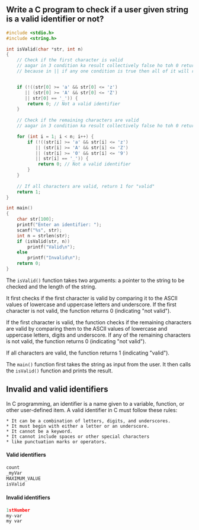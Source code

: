 ## Write a C program to check if a user given string is a valid identifier or not?

```c
#include <stdio.h>
#include <string.h>

int isValid(char *str, int n)
{
    // Check if the first character is valid
    // aagar in 3 condition ka result collectively false ho toh 0 return karega
    // because in || if any one condition is true then all of it will return true


    if (!((str[0] >= 'a' && str[0] <= 'z')
       || (str[0] >= 'A' && str[0] <= 'Z')
       || str[0] == '_')) {
        return 0; // Not a valid identifier
    }
    
    // Check if the remaining characters are valid
    // aagar in 3 condition ka result collectively false ho toh 0 return karega

    for (int i = 1; i < n; i++) {
        if (!((str[i] >= 'a' && str[i] <= 'z')
           || (str[i] >= 'A' && str[i] <= 'Z')
           || (str[i] >= '0' && str[i] <= '9')
           || str[i] == '_')) {
            return 0; // Not a valid identifier
        }
    }
    
    // If all characters are valid, return 1 for "valid"
    return 1;
}

int main()
{
    char str[100];
    printf("Enter an identifier: ");
    scanf("%s", str);
    int n = strlen(str);
    if (isValid(str, n))
        printf("Valid\n");
    else
        printf("Invalid\n");
    return 0;
}

```

The `isValid()` function takes two arguments: a pointer to the string to be checked and the length of the string. 

It first checks if the first character is valid by comparing it to the ASCII values of lowercase and uppercase letters and underscore. If the first character is not valid, the function returns 0 (indicating "not valid").

If the first character is valid, the function checks if the remaining characters are valid by comparing them to the ASCII values of lowercase and uppercase letters, digits and underscore. If any of the remaining characters is not valid, the function returns 0 (indicating "not valid").

If all characters are valid, the function returns 1 (indicating "valid").

The `main()` function first takes the string as input from the user. It then calls the `isValid()` function and prints the result.

## Invalid and valid identifiers

In C programming, an identifier is a name given to a variable, function, or other user-defined item. A valid identifier in C must follow these rules:

    * It can be a combination of letters, digits, and underscores.
    * It must begin with either a letter or an underscore.
    * It cannot be a keyword.
    * It cannot include spaces or other special characters 
    * like punctuation marks or operators.

#### Valid identifiers

```c
count
_myVar
MAXIMUM_VALUE
isValid
```

#### Invalid identifiers

```c
1stNumber
my-var
my var
```
